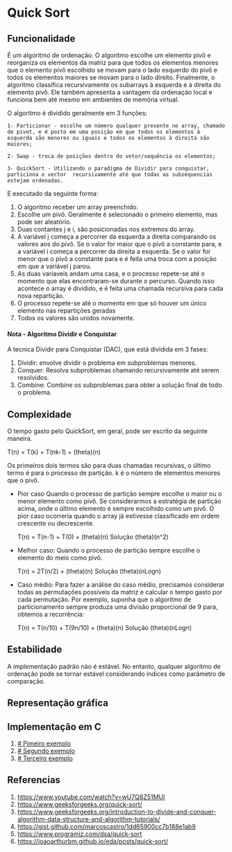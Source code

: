 
# Quick Sort

## Funcionalidade 

É um algoritmo de ordenação. O algoritmo escolhe um elemento pivô e reorganiza os elementos da matriz para que todos os elementos menores que o elemento pivô escolhido se movam para o lado esquerdo do pivô e todos os elementos maiores se movam para o lado direito. Finalmente, o algoritmo classifica recursivamente os subarrays à esquerda e à direita do elemento pivô. Ele também apresenta a vantagem da ordenaçáo local e funciona bem até mesmo em ambientes de memória virtual.

O algoritmo é dividido geralmente em 3 funções:

    1- Particionar - escolhe um número qualquer presente no array, chamado de pivot, e é posto em uma posição em que todos os elementos à esquerda são menores ou iguais e todos os elementos à direita são maiores;
 
    2- Swap - troca de posições dentro do vetor/sequência os elementos;

    3- QuickSort - Utilizando o paradigma de Dividir para conquistar, particiona o vector  recursivamente até que todas as subsequencias estejam ordenadas.

E executado da seguinte forma:

1. O algoritmo receber um array preenchido.
2. Escolhe um pivô. Geralmente é selecionado o primeiro elemento, mas pode ser aleatório.
3. Duas contantes j e i, são posicionadas nos extremos do array. 
4. A variável j começa a percorrer da esquerda a direita comparando os valores aos do pivô. Se o valor for maior que o pivô a constante para, e a variável i começa  a percorrer da direita a esquerda. Se o valor for menor que o pivô a constante para e é feita uma troca com a posição em que a variável j parou.
5. As duas variaveis andam uma casa, e o processo repete-se até o momento que elas encontraram-se durante o percurso. Quando isso acontece o array é dividido, e é feita uma chamada recursiva para cada nova repartição.
6. O processo repete-se até o momento em que só houver um único elemento nas repartições geradas
7. Todos os valores são unidos novamente.


#### Nota - Algoritmo Dividir e Conquistar

A tecnica Dividir para Conquistar (DAC), que está dividida em 3 fases:

1. Dividir: envolve dividir o problema em subproblemas menores.
2. Conquer: Resolva subproblemas chamando recursivamente até serem resolvidos.
3. Combine: Combine os subproblemas para obter a solução final de todo o problema.
  

## Complexidade


O tempo gasto pelo QuickSort, em geral, pode ser escrito da seguinte maneira. 

 T(n) = T(k) + T(nk-1) + (theta)(n)

Os primeiros dois termos são para duas chamadas recursivas, o último termo é para o processo de partição. k é o número de elementos menores que o pivô.


- Pior caso 
    Quando o processo de partição sempre escolhe o maior ou o menor elemento como pivô. Se considerarmos a estratégia de partição acima, onde o último elemento é sempre escolhido como um pivô. O pior caso ocorreria quando o array já estivesse classificado em ordem crescente ou decrescente. 

    T(n) = T(n-1) + T(0) + (theta)(n)
    Solução (theta)(n^2)

- Melhor caso:
    Quando o processo de partição sempre escolhe o elemento do meio como pivô.

    T(n) = 2T(n/2) + (theta)(n)
    Solução (theta)(nLogn)


- Caso médio: 
    Para fazer a análise do caso médio, precisamos considerar todas as permutações possíveis da matriz e calcular o tempo gasto por cada permutação. Por exemplo, suponha que o algoritmo de particionamento sempre produza uma divisão proporcional de 9 para, obtemos a recorrência:

    T(n) = T(n/10) + T(9n/10) + (theta)(n)
    Solução (theta)(nLogn)

## Estabilidade

A implementação padrão não é estável. No entanto, qualquer algoritmo de ordenação pode se tornar estável considerando índices como parâmetro de comparação.

## Representação gráfica

## Implementação em C

1. [# Pimeiro exemplo](1#1#%20Implementação%20em%20c)
2. [# Segundo exemplo](2#2#%20Implementação%20em%20C)
3. [# Terceiro exemplo](3#3#%20Implementação%20em%20c)

## Referencias 

1. https://www.youtube.com/watch?v=wU7Q8Z51MUI
2. https://www.geeksforgeeks.org/quick-sort/
3. https://www.geeksforgeeks.org/introduction-to-divide-and-conquer-algorithm-data-structure-and-algorithm-tutorials/
4. https://gist.github.com/marcoscastro/1dd65900cc7b188e1ab9
5. https://www.programiz.com/dsa/quick-sort
6. https://joaoarthurbm.github.io/eda/posts/quick-sort/
